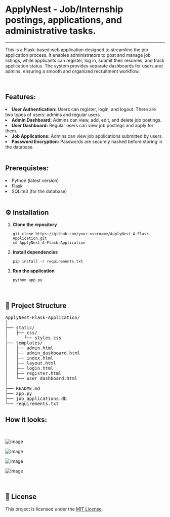 <h1>ApplyNest - Job/Internship postings, applications, and administrative tasks.</h1>
<hr>
<p>This is a Flask-based web application designed to streamline the job application process. It enables administrators to post and manage job listings, while applicants can register, log in, submit their resumes, and track application status. The system provides separate dashboards for users and admins, ensuring a smooth and organized recruitment workflow.</p>
<br>
<h2>Features: </h2>
<li><b>User Authentication:</b> Users can register, login, and logout. There are two types of users: admins and regular users.</ul>
<li><b>Admin Dashboard:</b> Admins can view, add, edit, and delete job postings.</li>
<li><b>User Dashboard:</b> Regular users can view job postings and apply for them.</li>
<li><b>Job Applications:</b> Admins can view job applications submitted by users.</li>
<li><b>Password Encryption:</b> Passwords are securely hashed before storing in the database.</li>
<br>
<h2>Prerequistes: </h2>
<li>Python (latest version)</li>
<li>Flask</li>
<li>SQLite3 (for the database)</li>
<br>
<h2>⚙️ Installation</h2>

<ol>
  <li>
    <strong>Clone the repository</strong>
    <pre><code>git clone https://github.com/your-username/ApplyNest-A-Flask-Application.git
cd ApplyNest-A-Flask-Application</code></pre>
  </li>
  
  <li>
    <strong>Install dependencies</strong>
    <pre><code>pip install -r requirements.txt</code></pre>
  </li>
  
  <li>
    <strong>Run the application</strong>
    <pre><code>python app.py</code></pre>
  </li>
</ol>
<br>
<h2>📁 Project Structure</h2>
<pre>
ApplyNest-Flask-Application/
│
├── static/
│   ├── css/
│      └── styles.css
├── templates/
│   ├── admin.html
│   ├── admin_dashboard.html
│   ├── index.html
│   ├── layout.html
│   ├── login.html
│   ├── register.html
│   └── user_dashboard.html
│
├── README.md
├── app.py
├── job_applications.db
└── requirements.txt
</pre>
<h2>How it looks: </h2>
<br>

![image](https://github.com/banasmita24/ApplyNest/assets/155791058/a6a63cae-fbe0-4b01-a425-a3cd1195c4b2)

![image](https://github.com/banasmita24/ApplyNest/assets/155791058/f9fcc745-c9f5-497c-90d8-8a1c997ab8e3)

![image](https://github.com/banasmita24/ApplyNest/assets/155791058/7f9502aa-8d62-495b-bbb1-e34e90ee1468)

![image](https://github.com/banasmita24/ApplyNest/assets/155791058/6a8cb7ad-632b-4995-9dc4-bc206da37897)

<br>
<h2>📝 License</h2>
<p>This project is licensed under the <a href="LICENSE">MIT License</a>.</p>
